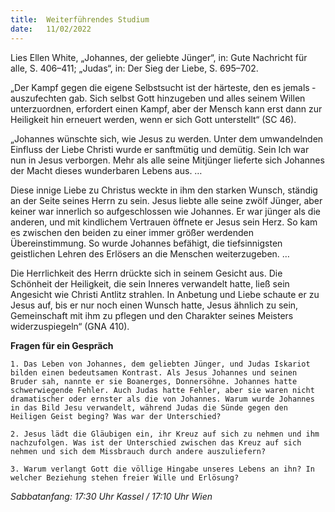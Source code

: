 ```yaml
---
title:  Weiterführendes Studium
date:   11/02/2022
---
```


Lies Ellen White, „Johannes, der geliebte Jünger“, in: Gute Nachricht für alle, S. 406–411; „Judas“, in: Der Sieg der Liebe, S. 695–702.

„Der Kampf gegen die eigene Selbstsucht ist der härteste, den es jemals ­auszufechten gab. Sich selbst Gott hinzugeben und alles seinem Willen unterzuordnen, erfordert einen Kampf, aber der Mensch kann erst dann zur Heiligkeit hin erneuert werden, wenn er sich Gott unterstellt“ (SC 46).

„Johannes wünschte sich, wie Jesus zu werden. Unter dem umwandelnden Einfluss der Liebe Christi wurde er sanftmütig und demütig. Sein Ich war nun in Jesus verborgen. Mehr als alle seine Mitjünger lieferte sich Johannes der Macht dieses wunderbaren Lebens aus. …

Diese innige Liebe zu Christus weckte in ihm den starken Wunsch, ständig an der Seite seines Herrn zu sein. Jesus liebte alle seine zwölf Jünger, aber keiner war innerlich so aufgeschlossen wie Johannes. Er war jünger als die anderen, und mit kindlichem Vertrauen öffnete er Jesus sein Herz. So kam es zwischen den beiden zu einer immer größer werdenden Übereinstimmung. So wurde Johannes befähigt, die tiefsinnigsten geistlichen Lehren des Erlösers an die Menschen weiterzugeben. …

Die Herrlichkeit des Herrn drückte sich in seinem Gesicht aus. Die Schönheit der Heiligkeit, die sein Inneres verwandelt hatte, ließ sein Angesicht wie Christi Antlitz strahlen. In Anbetung und Liebe schaute er zu Jesus auf, bis er nur noch einen Wunsch hatte, Jesus ähnlich zu sein, Gemeinschaft mit ihm zu pflegen und den Charakter seines Meisters widerzuspiegeln“ (GNA 410).

**Fragen für ein Gespräch**

`1. Das Leben von Johannes, dem geliebten Jünger, und Judas Iskariot bilden einen bedeutsamen Kontrast. Als Jesus Johannes und seinen Bruder sah, nannte er sie Boanerges, Donnersöhne. Johannes hatte schwerwiegende Fehler. Auch Judas hatte Fehler, aber sie waren nicht dramatischer oder ernster als die von Johannes. Warum wurde Johannes in das Bild Jesu ­verwandelt, während Judas die Sünde gegen den Heiligen Geist beging? Was war der Unterschied?`

`2. Jesus lädt die Gläubigen ein, ihr Kreuz auf sich zu nehmen und ihm nachzufolgen. Was ist der Unterschied zwischen das Kreuz auf sich nehmen und sich dem Missbrauch durch andere auszuliefern?`

`3. Warum verlangt Gott die völlige Hingabe unseres Lebens an ihn? In welcher Beziehung stehen freier Wille und Erlösung?`

_Sabbatanfang: 17:30 Uhr Kassel / 17:10 Uhr Wien_